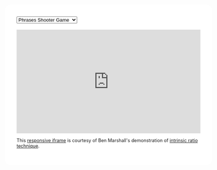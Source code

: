 
<style>
.iframe-container {
  overflow: hidden;
  padding-top: 56.25%;
  position: relative;
}

.iframe-container iframe {
   border: 0;
   height: 100%;
   left: 0;
   position: absolute;
   top: 0;
   width: 100%;
}

// Demo styles


.mainContainer {
  background: url('https://benmarshall.me/wp-content/uploads/2018/08/background.gif');
  font-family: 'Lora', serif;
  font-size: 16px;
  line-height: 1.3;
  margin: 1rem 0;
  text-align: center;
}

/***
h1,
p {
  margin-bottom: 2rem;
}

h1 {
  font-family: 'Poppins', sans-serif;
  font-size: 1.7rem;
}

a {
  color: #31c1ef;
  text-decoration: none;
}

***/


.wrapper {
  background-color: #fff;
  border-radius: 1rem;
  margin: 0 auto;
  max-width: 1020px;
  padding: 2rem;
  width: 100%;
}

</style>

<div class="mainContainer">
<div class="wrapper">
<select name="" id="list" onclick="loadFrame()">
    <option value="shooter">Phrases Shooter Game</option>
    <option value="matching">Phrases matching game</option>
  </select>
  <br><br>
  
  <!--<button type="submit" onclick="myFunction()">Choose Game</button>-->
  
  <div class="iframe-container">
    <iframe id="ifrm" src="https://www.cram.com/flashcards/games/jewel/english-spanish-translations-11085554">
  <p>Your browser does not support iframes.</p>
  </iframe>
  </div>
  
   <p style="font-size:90%;">This <a href="https://benmarshall.me/responsive-iframes/">responsive iframe</a> is courtesy of Ben Marshall's demonstration of <a href="https://benmarshall.me/resize-videos-proportionally-intrinsic-ratios/">intrinsic ratio technique</a>.</p>
</div>
</div>

<script>
function loadFrame() {
  let e = document.getElementById("list");
  let url = e.options[e.selectedIndex].value;
  
  
  if (url == "shooter"){
  let gameUrl = "https://www.cram.com/flashcards/games/stellar-speller/english-spanish-translations-11085554";
  document.getElementById("ifrm").src = gameUrl;
  }
  
  if (url == "matching"){
  let gameUrl = "https://www.cram.com/flashcards/games/jewel/english-spanish-translations-11085554";
  document.getElementById("ifrm").src = gameUrl;
  }
  
  //document.getElementById("myFrame").src = url;
}
</script>
